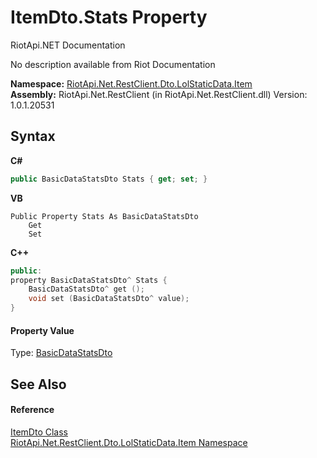 # ItemDto.Stats Property 
RiotApi.NET Documentation 

No description available from Riot Documentation

**Namespace:**&nbsp;<a href="de48fbe3-5d1d-7329-f603-32d1973b0313">RiotApi.Net.RestClient.Dto.LolStaticData.Item</a><br />**Assembly:**&nbsp;RiotApi.Net.RestClient (in RiotApi.Net.RestClient.dll) Version: 1.0.1.20531

## Syntax

**C#**<br />
``` C#
public BasicDataStatsDto Stats { get; set; }
```

**VB**<br />
``` VB
Public Property Stats As BasicDataStatsDto
	Get
	Set
```

**C++**<br />
``` C++
public:
property BasicDataStatsDto^ Stats {
	BasicDataStatsDto^ get ();
	void set (BasicDataStatsDto^ value);
}
```


#### Property Value
Type: <a href="d77feec5-ef11-5685-9ed6-e7115972c5a8">BasicDataStatsDto</a>

## See Also


#### Reference
<a href="152c228f-f557-6caf-c38a-642e6c61e827">ItemDto Class</a><br /><a href="de48fbe3-5d1d-7329-f603-32d1973b0313">RiotApi.Net.RestClient.Dto.LolStaticData.Item Namespace</a><br />